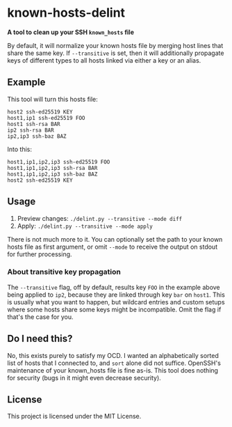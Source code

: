 # known-hosts-delint

**A tool to clean up your SSH `known_hosts` file**

By default, it will normalize your known hosts file by merging host lines that share the same key. If `--transitive` is set, then it will additionally propagate keys of different types to all hosts linked via either a key or an alias.

## Example

This tool will turn this hosts file:

```text
host2 ssh-ed25519 KEY
host1,ip1 ssh-ed25519 FOO
host1 ssh-rsa BAR
ip2 ssh-rsa BAR
ip2,ip3 ssh-baz BAZ
```

Into this:

```text
host1,ip1,ip2,ip3 ssh-ed25519 FOO
host1,ip1,ip2,ip3 ssh-rsa BAR
host1,ip1,ip2,ip3 ssh-baz BAZ
host2 ssh-ed25519 KEY
```

## Usage

1. Preview changes: `./delint.py --transitive --mode diff`
2. Apply: `./delint.py --transitive --mode apply`

There is not much more to it. You can optionally set the path to your known hosts file as first argument, or omit `--mode` to receive the output on stdout for further processing.

### About transitive key propagation

The `--transitive` flag, off by default, results key `FOO` in the example above being applied to `ip2`, because they are linked through key `bar` on `host1`. This is usually what you want to happen, but wildcard entries and custom setups where some hosts share some keys might be incompatible. Omit the flag if that's the case for you.

## Do I need this?

No, this exists purely to satisfy my OCD. I wanted an alphabetically sorted list of hosts that I connected to, and `sort` alone did not suffice. OpenSSH's maintenance of your known_hosts file is fine as-is. This tool does nothing for security (bugs in it might even decrease security).

## License

This project is licensed under the MIT License.
